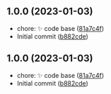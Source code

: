 ## 1.0.0 (2023-01-03)

* chore: :sparkles: code base ([81a7c4f](https://github.com/makeitrealcamp/nodejs-template/commit/81a7c4f))
* Initial commit ([b882cde](https://github.com/makeitrealcamp/nodejs-template/commit/b882cde))



## 1.0.0 (2023-01-03)

* chore: :sparkles: code base ([81a7c4f](https://github.com/makeitrealcamp/nodejs-template/commit/81a7c4f))
* Initial commit ([b882cde](https://github.com/makeitrealcamp/nodejs-template/commit/b882cde))



